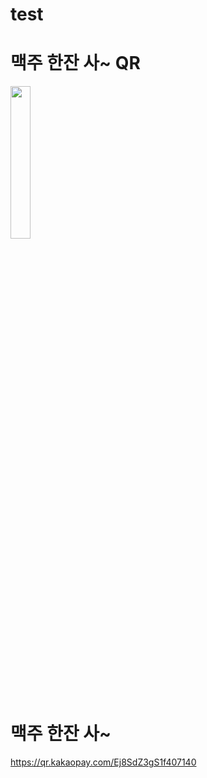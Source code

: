 # test


# 맥주 한잔 사~ QR
<img width="25%" src="https://github.com/callman7/test/assets/16477186/bde8779a-4c10-47e9-aaf2-5b9523e7388b"/>

# 맥주 한잔 사~
https://qr.kakaopay.com/Ej8SdZ3gS1f407140
